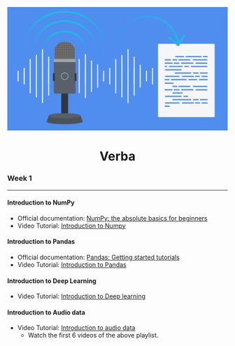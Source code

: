![alt text](./assets/verba.png "Logo Title Text 1")

<div style="text-align: center;">

# Verba

</div>

### Week 1
---

#### Introduction to NumPy

- Official documentation: [NumPy: the absolute basics for beginners](https://numpy.org/doc/2.1/user/absolute_beginners.html)  
- Video Tutorial: [Introduction to Numpy](https://www.youtube.com/watch?v=QUT1VHiLmmI)


#### Introduction to Pandas

- Official documentation: [Pandas: Getting started tutorials](https://pandas.pydata.org/docs/getting_started/intro_tutorials/index.html)
- Video Tutorial: [Introduction to Pandas](https://www.youtube.com/watch?v=dUpyC40cF6Q&list=PLUaB-1hjhk8GZOuylZqLz-Qt9RIdZZMBE)

#### Introduction to Deep Learning
- Video Tutorial: [Introduction to Deep learning](https://www.youtube.com/playlist?list=PLZbbT5o_s2xq7LwI2y8_QtvuXZedL6tQU)

#### Introduction to Audio data

- Video Tutorial: [Introduction to audio data](https://www.youtube.com/playlist?list=PL-wATfeyAMNqIee7cH3q1bh4QJFAaeNv0)  
    - Watch the first 6 videos of the above playlist.
